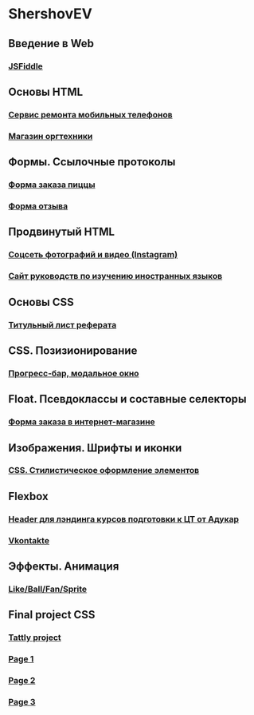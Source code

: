 # ShershovEV
## Введение в Web
### [JSFiddle](https://jsfiddle.net/Eugene_Shershov/wr02j65b/8/)
## Основы HTML
### [Сервис ремонта мобильных телефонов](https://github.com/AdukarIT/ShershovEV/tree/master/HW/Mobile)
### [Магазин оргтехники](https://github.com/AdukarIT/ShershovEV/tree/master/HW/Orgtech)
## Формы. Ссылочные протоколы
### [Форма заказа пиццы](https://github.com/AdukarIT/ShershovEV/tree/master/HW/Forms/index.html)
### [Форма отзыва](https://github.com/AdukarIT/ShershovEV/tree/master/HW/Forms/review.html)
## Продвинутый HTML
### [Соцсеть фотографий и видео (Instagram)](https://github.com/AdukarIT/ShershovEV/tree/master/HW/Social)
### [Сайт руководств по изучению иностранных языков](https://github.com/AdukarIT/ShershovEV/tree/master/HW/Language)
## Основы CSS
### [Титульный лист реферата](https://jsfiddle.net/Eugene_Shershov/nxjf9kw5/50/)
## CSS. Позизионирование
### [Прогресс-бар, модальное окно](https://github.com/AdukarIT/ShershovEV/tree/master/HW/Positioning)
## Float. Псевдоклассы и составные селекторы
### [Форма заказа в интернет-магазине](https://github.com/AdukarIT/ShershovEV/tree/master/HW/OnlineStore)
## Изображения. Шрифты и иконки
### [CSS. Стилистическое оформление элементов](https://github.com/AdukarIT/ShershovEV/tree/master/HW/Style%20decoration)
## Flexbox
### [Header для лэндинга курсов подготовки к ЦТ от Адукар](https://github.com/AdukarIT/ShershovEV/tree/master/HW/Flex/Adukar%20header)
### [Vkontakte](https://github.com/AdukarIT/ShershovEV/tree/master/HW/Flex/VK)
## Эффекты. Анимация
### [Like/Ball/Fan/Sprite](https://github.com/AdukarIT/ShershovEV/tree/master/HW/Anim)
## Final project CSS
### [Tattly project](https://github.com/AdukarIT/ShershovEV/tree/master/HW/Project-Tattly)
### [Page 1](https://shershov.github.io/public/)
### [Page 2](https://shershov.github.io/public/collections.html)
### [Page 3](https://shershov.github.io/public/blog.html)
